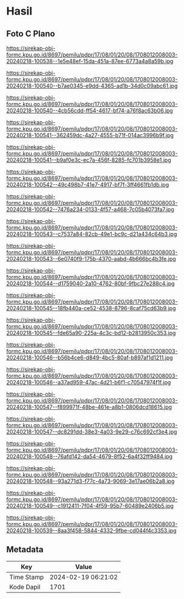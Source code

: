 # Hasil

## Foto C Plano

https://sirekap-obj-formc.kpu.go.id/8697/pemilu/pdpr/17/08/01/20/08/1708012008003-20240218-100538--1e5e48ef-15da-451a-87ee-6773a4a8a59b.jpg

https://sirekap-obj-formc.kpu.go.id/8697/pemilu/pdpr/17/08/01/20/08/1708012008003-20240218-100540--b7ae0345-e9dd-4365-ad1b-34d0c09abc61.jpg

https://sirekap-obj-formc.kpu.go.id/8697/pemilu/pdpr/17/08/01/20/08/1708012008003-20240218-100540--4cb56cdd-ff54-4617-bf74-a76f8ac63b06.jpg

https://sirekap-obj-formc.kpu.go.id/8697/pemilu/pdpr/17/08/01/20/08/1708012008003-20240218-100541--362459dc-4a27-4555-b71f-014ac3996b9f.jpg

https://sirekap-obj-formc.kpu.go.id/8697/pemilu/pdpr/17/08/01/20/08/1708012008003-20240218-100541--b9af0e3c-ec7a-456f-8285-fc701b3958e1.jpg

https://sirekap-obj-formc.kpu.go.id/8697/pemilu/pdpr/17/08/01/20/08/1708012008003-20240218-100542--49c498b7-41e7-4917-bf7f-3ff4661fb1db.jpg

https://sirekap-obj-formc.kpu.go.id/8697/pemilu/pdpr/17/08/01/20/08/1708012008003-20240218-100542--7476a234-0133-4f57-a468-7c05b4073fa7.jpg

https://sirekap-obj-formc.kpu.go.id/8697/pemilu/pdpr/17/08/01/20/08/1708012008003-20240218-100543--c7537a84-82cb-49e1-bc9c-d21a434c64b3.jpg

https://sirekap-obj-formc.kpu.go.id/8697/pemilu/pdpr/17/08/01/20/08/1708012008003-20240218-100543--6e0740f9-175b-4370-aabd-4b666bc4b3fe.jpg

https://sirekap-obj-formc.kpu.go.id/8697/pemilu/pdpr/17/08/01/20/08/1708012008003-20240218-100544--d1759040-2a10-4762-80bf-9fbc27e288c4.jpg

https://sirekap-obj-formc.kpu.go.id/8697/pemilu/pdpr/17/08/01/20/08/1708012008003-20240218-100545--18fb440a-ce52-4538-8796-8caf75cd63b9.jpg

https://sirekap-obj-formc.kpu.go.id/8697/pemilu/pdpr/17/08/01/20/08/1708012008003-20240218-100545--fde65a90-225a-4c3c-bd12-b2813950c353.jpg

https://sirekap-obj-formc.kpu.go.id/8697/pemilu/pdpr/17/08/01/20/08/1708012008003-20240218-100546--b56b4ce6-d849-4bc5-80af-b897af1d1211.jpg

https://sirekap-obj-formc.kpu.go.id/8697/pemilu/pdpr/17/08/01/20/08/1708012008003-20240218-100546--a37ad959-47ac-4d21-b6f1-c70547974f1f.jpg

https://sirekap-obj-formc.kpu.go.id/8697/pemilu/pdpr/17/08/01/20/08/1708012008003-20240218-100547--f899971f-48be-461e-a8b1-0806dcd18615.jpg

https://sirekap-obj-formc.kpu.go.id/8697/pemilu/pdpr/17/08/01/20/08/1708012008003-20240218-100547--dc8291dd-38e3-4a03-9e29-c76c692cf3e4.jpg

https://sirekap-obj-formc.kpu.go.id/8697/pemilu/pdpr/17/08/01/20/08/1708012008003-20240218-100548--76afd142-da54-4679-8f52-6a4f32ff9484.jpg

https://sirekap-obj-formc.kpu.go.id/8697/pemilu/pdpr/17/08/01/20/08/1708012008003-20240218-100548--93a271d3-f77c-4a73-9069-3e17ae06b2a8.jpg

https://sirekap-obj-formc.kpu.go.id/8697/pemilu/pdpr/17/08/01/20/08/1708012008003-20240218-100549--c1912411-7f04-4f59-95b7-60489e2406b5.jpg

https://sirekap-obj-formc.kpu.go.id/8697/pemilu/pdpr/17/08/01/20/08/1708012008003-20240218-100539--8aa3f458-5844-4332-9fbe-cd044f4c3353.jpg


## Metadata

| Key        | Value               |
| ---------- | ------------------- |
| Time Stamp | 2024-02-19 06:21:02 |
| Kode Dapil | 1701                |



